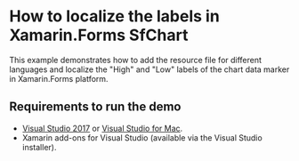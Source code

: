 # How to localize the labels in Xamarin.Forms SfChart
This example demonstrates how to add the resource file for different languages and localize the "High" and "Low" labels of the chart data marker in Xamarin.Forms platform.
## <a name="requirements-to-run-the-demo"></a>Requirements to run the demo ##

* [Visual Studio 2017](https://visualstudio.microsoft.com/downloads/) or [Visual Studio for Mac](https://visualstudio.microsoft.com/vs/mac/).
* Xamarin add-ons for Visual Studio (available via the Visual Studio installer).
